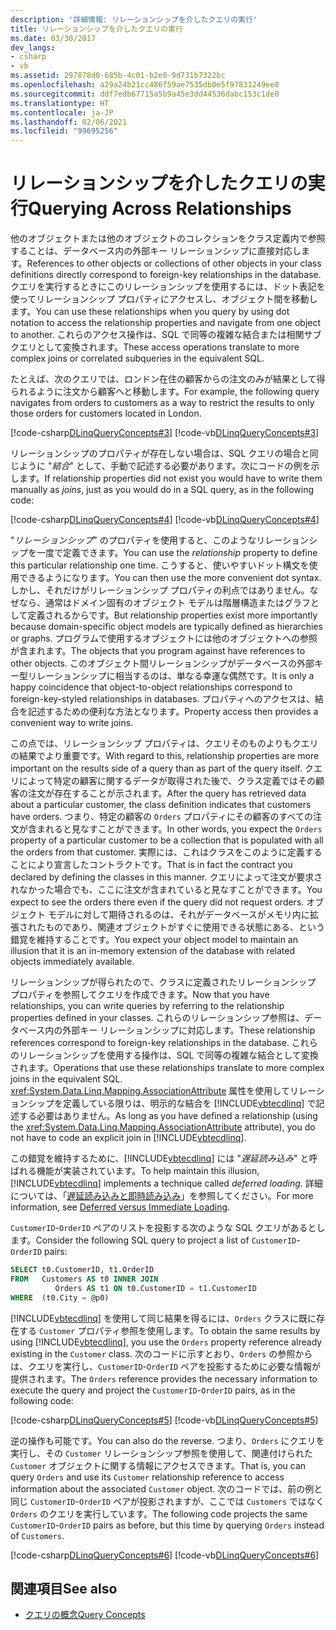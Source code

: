 ```yaml
---
description: '詳細情報: リレーションシップを介したクエリの実行'
title: リレーションシップを介したクエリの実行
ms.date: 03/30/2017
dev_langs:
- csharp
- vb
ms.assetid: 297878d0-685b-4c01-b2e0-9d731b7322bc
ms.openlocfilehash: a29a24b21cc486f59ae7535db0e5f97831249ee0
ms.sourcegitcommit: ddf7edb67715a5b9a45e3dd44536dabc153c1de0
ms.translationtype: HT
ms.contentlocale: ja-JP
ms.lasthandoff: 02/06/2021
ms.locfileid: "99695256"
---
```

# <a name="querying-across-relationships"></a><span data-ttu-id="461fe-103">リレーションシップを介したクエリの実行</span><span class="sxs-lookup"><span data-stu-id="461fe-103">Querying Across Relationships</span></span>

<span data-ttu-id="461fe-104">他のオブジェクトまたは他のオブジェクトのコレクションをクラス定義内で参照することは、データベース内の外部キー リレーションシップに直接対応します。</span><span class="sxs-lookup"><span data-stu-id="461fe-104">References to other objects or collections of other objects in your class definitions directly correspond to foreign-key relationships in the database.</span></span> <span data-ttu-id="461fe-105">クエリを実行するときにこのリレーションシップを使用するには、ドット表記を使ってリレーションシップ プロパティにアクセスし、オブジェクト間を移動します。</span><span class="sxs-lookup"><span data-stu-id="461fe-105">You can use these relationships when you query by using dot notation to access the relationship properties and navigate from one object to another.</span></span> <span data-ttu-id="461fe-106">これらのアクセス操作は、SQL で同等の複雑な結合または相関サブクエリとして変換されます。</span><span class="sxs-lookup"><span data-stu-id="461fe-106">These access operations translate to more complex joins or correlated subqueries in the equivalent SQL.</span></span>  
  
 <span data-ttu-id="461fe-107">たとえば、次のクエリでは、ロンドン在住の顧客からの注文のみが結果として得られるように注文から顧客へと移動します。</span><span class="sxs-lookup"><span data-stu-id="461fe-107">For example, the following query navigates from orders to customers as a way to restrict the results to only those orders for customers located in London.</span></span>  
  
 [!code-csharp[DLinqQueryConcepts#3](../../../../../../samples/snippets/csharp/VS_Snippets_Data/DLinqQueryConcepts/cs/Program.cs#3)]
 [!code-vb[DLinqQueryConcepts#3](../../../../../../samples/snippets/visualbasic/VS_Snippets_Data/DLinqQueryConcepts/vb/Module1.vb#3)]  
  
 <span data-ttu-id="461fe-108">リレーションシップのプロパティが存在しない場合は、SQL クエリの場合と同じように "*結合*" として、手動で記述する必要があります。次にコードの例を示します。</span><span class="sxs-lookup"><span data-stu-id="461fe-108">If relationship properties did not exist you would have to write them manually as *joins*, just as you would do in a SQL query, as in the following code:</span></span>  
  
 [!code-csharp[DLinqQueryConcepts#4](../../../../../../samples/snippets/csharp/VS_Snippets_Data/DLinqQueryConcepts/cs/Program.cs#4)]
 [!code-vb[DLinqQueryConcepts#4](../../../../../../samples/snippets/visualbasic/VS_Snippets_Data/DLinqQueryConcepts/vb/Module1.vb#4)]  
  
 <span data-ttu-id="461fe-109">"*リレーションシップ*" のプロパティを使用すると、このようなリレーションシップを一度で定義できます。</span><span class="sxs-lookup"><span data-stu-id="461fe-109">You can use the *relationship* property to define this particular relationship one time.</span></span> <span data-ttu-id="461fe-110">こうすると、使いやすいドット構文を使用できるようになります。</span><span class="sxs-lookup"><span data-stu-id="461fe-110">You can then use the more convenient dot syntax.</span></span> <span data-ttu-id="461fe-111">しかし、それだけがリレーションシップ プロパティの利点ではありません。なぜなら、通常はドメイン固有のオブジェクト モデルは階層構造またはグラフとして定義されるからです。</span><span class="sxs-lookup"><span data-stu-id="461fe-111">But relationship properties exist more importantly because domain-specific object models are typically defined as hierarchies or graphs.</span></span> <span data-ttu-id="461fe-112">プログラムで使用するオブジェクトには他のオブジェクトへの参照が含まれます。</span><span class="sxs-lookup"><span data-stu-id="461fe-112">The objects that you program against have references to other objects.</span></span> <span data-ttu-id="461fe-113">このオブジェクト間リレーションシップがデータベースの外部キー型リレーションシップに相当するのは、単なる幸運な偶然です。</span><span class="sxs-lookup"><span data-stu-id="461fe-113">It is only a happy coincidence that object-to-object relationships correspond to foreign-key-styled relationships in databases.</span></span> <span data-ttu-id="461fe-114">プロパティへのアクセスは、結合を記述するための便利な方法となります。</span><span class="sxs-lookup"><span data-stu-id="461fe-114">Property access then provides a convenient way to write joins.</span></span>  
  
 <span data-ttu-id="461fe-115">この点では、リレーションシップ プロパティは、クエリそのものよりもクエリの結果でより重要です。</span><span class="sxs-lookup"><span data-stu-id="461fe-115">With regard to this, relationship properties are more important on the results side of a query than as part of the query itself.</span></span> <span data-ttu-id="461fe-116">クエリによって特定の顧客に関するデータが取得された後で、クラス定義ではその顧客の注文が存在することが示されます。</span><span class="sxs-lookup"><span data-stu-id="461fe-116">After the query has retrieved data about a particular customer, the class definition indicates that customers have orders.</span></span> <span data-ttu-id="461fe-117">つまり、特定の顧客の `Orders` プロパティにその顧客のすべての注文が含まれると見なすことができます。</span><span class="sxs-lookup"><span data-stu-id="461fe-117">In other words, you expect the `Orders` property of a particular customer to be a collection that is populated with all the orders from that customer.</span></span> <span data-ttu-id="461fe-118">実際には、これはクラスをこのように定義することにより宣言したコントラクトです。</span><span class="sxs-lookup"><span data-stu-id="461fe-118">That is in fact the contract you declared by defining the classes in this manner.</span></span> <span data-ttu-id="461fe-119">クエリによって注文が要求されなかった場合でも、ここに注文が含まれていると見なすことができます。</span><span class="sxs-lookup"><span data-stu-id="461fe-119">You expect to see the orders there even if the query did not request orders.</span></span> <span data-ttu-id="461fe-120">オブジェクト モデルに対して期待されるのは、それがデータベースがメモリ内に拡張されたものであり、関連オブジェクトがすぐに使用できる状態にある、という錯覚を維持することです。</span><span class="sxs-lookup"><span data-stu-id="461fe-120">You expect your object model to maintain an illusion that it is an in-memory extension of the database with related objects immediately available.</span></span>  
  
 <span data-ttu-id="461fe-121">リレーションシップが得られたので、クラスに定義されたリレーションシップ プロパティを参照してクエリを作成できます。</span><span class="sxs-lookup"><span data-stu-id="461fe-121">Now that you have relationships, you can write queries by referring to the relationship properties defined in your classes.</span></span> <span data-ttu-id="461fe-122">これらのリレーションシップ参照は、データベース内の外部キー リレーションシップに対応します。</span><span class="sxs-lookup"><span data-stu-id="461fe-122">These relationship references correspond to foreign-key relationships in the database.</span></span> <span data-ttu-id="461fe-123">これらのリレーションシップを使用する操作は、SQL で同等の複雑な結合として変換されます。</span><span class="sxs-lookup"><span data-stu-id="461fe-123">Operations that use these relationships translate to more complex joins in the equivalent SQL.</span></span> <span data-ttu-id="461fe-124"><xref:System.Data.Linq.Mapping.AssociationAttribute> 属性を使用してリレーションシップを定義している限りは、明示的な結合を [!INCLUDE[vbtecdlinq](../../../../../../includes/vbtecdlinq-md.md)] で記述する必要はありません。</span><span class="sxs-lookup"><span data-stu-id="461fe-124">As long as you have defined a relationship (using the <xref:System.Data.Linq.Mapping.AssociationAttribute> attribute), you do not have to code an explicit join in [!INCLUDE[vbtecdlinq](../../../../../../includes/vbtecdlinq-md.md)].</span></span>  
  
 <span data-ttu-id="461fe-125">この錯覚を維持するために、[!INCLUDE[vbtecdlinq](../../../../../../includes/vbtecdlinq-md.md)] には "*遅延読み込み*" と呼ばれる機能が実装されています。</span><span class="sxs-lookup"><span data-stu-id="461fe-125">To help maintain this illusion, [!INCLUDE[vbtecdlinq](../../../../../../includes/vbtecdlinq-md.md)] implements a technique called *deferred loading*.</span></span> <span data-ttu-id="461fe-126">詳細については、「[遅延読み込みと即時読み込み](deferred-versus-immediate-loading.md)」を参照してください。</span><span class="sxs-lookup"><span data-stu-id="461fe-126">For more information, see [Deferred versus Immediate Loading](deferred-versus-immediate-loading.md).</span></span>  
  
 <span data-ttu-id="461fe-127">`CustomerID`-`OrderID` ペアのリストを投影する次のような SQL クエリがあるとします。</span><span class="sxs-lookup"><span data-stu-id="461fe-127">Consider the following SQL query to project a list of `CustomerID`-`OrderID` pairs:</span></span>  
  
```sql
SELECT t0.CustomerID, t1.OrderID  
FROM   Customers AS t0 INNER JOIN  
          Orders AS t1 ON t0.CustomerID = t1.CustomerID  
WHERE  (t0.City = @p0)  
```  
  
 <span data-ttu-id="461fe-128">[!INCLUDE[vbtecdlinq](../../../../../../includes/vbtecdlinq-md.md)] を使用して同じ結果を得るには、`Orders` クラスに既に存在する `Customer` プロパティ参照を使用します。</span><span class="sxs-lookup"><span data-stu-id="461fe-128">To obtain the same results by using [!INCLUDE[vbtecdlinq](../../../../../../includes/vbtecdlinq-md.md)], you use the `Orders` property reference already existing in the `Customer` class.</span></span> <span data-ttu-id="461fe-129">次のコードに示すとおり、`Orders` の参照からは、クエリを実行し、`CustomerID`-`OrderID` ペアを投影するために必要な情報が提供されます。</span><span class="sxs-lookup"><span data-stu-id="461fe-129">The `Orders` reference provides the necessary information to execute the query and project the `CustomerID`-`OrderID` pairs, as in the following code:</span></span>  
  
 [!code-csharp[DLinqQueryConcepts#5](../../../../../../samples/snippets/csharp/VS_Snippets_Data/DLinqQueryConcepts/cs/Program.cs#5)]
 [!code-vb[DLinqQueryConcepts#5](../../../../../../samples/snippets/visualbasic/VS_Snippets_Data/DLinqQueryConcepts/vb/Module1.vb#5)]  
  
 <span data-ttu-id="461fe-130">逆の操作も可能です。</span><span class="sxs-lookup"><span data-stu-id="461fe-130">You can also do the reverse.</span></span> <span data-ttu-id="461fe-131">つまり、`Orders` にクエリを実行し、その `Customer` リレーションシップ参照を使用して、関連付けられた `Customer` オブジェクトに関する情報にアクセスできます。</span><span class="sxs-lookup"><span data-stu-id="461fe-131">That is, you can query `Orders` and use its `Customer` relationship reference to access information about the associated `Customer` object.</span></span> <span data-ttu-id="461fe-132">次のコードでは、前の例と同じ `CustomerID`-`OrderID` ペアが投影されますが、ここでは `Customers` ではなく `Orders` のクエリを実行しています。</span><span class="sxs-lookup"><span data-stu-id="461fe-132">The following code projects the same `CustomerID`-`OrderID` pairs as before, but this time by querying `Orders` instead of `Customers`.</span></span>  
  
 [!code-csharp[DLinqQueryConcepts#6](../../../../../../samples/snippets/csharp/VS_Snippets_Data/DLinqQueryConcepts/cs/Program.cs#6)]
 [!code-vb[DLinqQueryConcepts#6](../../../../../../samples/snippets/visualbasic/VS_Snippets_Data/DLinqQueryConcepts/vb/Module1.vb#6)]  
  
## <a name="see-also"></a><span data-ttu-id="461fe-133">関連項目</span><span class="sxs-lookup"><span data-stu-id="461fe-133">See also</span></span>

- [<span data-ttu-id="461fe-134">クエリの概念</span><span class="sxs-lookup"><span data-stu-id="461fe-134">Query Concepts</span></span>](query-concepts.md)
